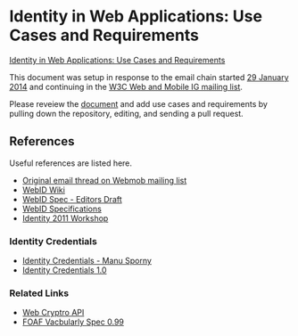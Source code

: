 Identity in Web Applications: Use Cases and Requirements
==================

<a href="index.html">Identity in Web Applications: Use Cases and Requirements</a>

This document was setup in response to the email chain started [29 January 2014](http://lists.w3.org/Archives/Public/public-web-mobile/2014Jan/0038.html) and continuing in the [W3C Web and Mobile IG mailing list](http://lists.w3.org/Archives/Public/public-web-mobile/2014Jan/thread.html).

Please reveiew the <a href="index.html">document</a> and add use cases and requirements by pulling down the repository, editing, and sending a pull request. 

## References
Useful references are listed here. 
* [Original email thread on Webmob mailing list](http://lists.w3.org/Archives/Public/public-web-mobile/2014Jan/thread.html)
* [WebID Wiki](https://www.w3.org/wiki/WebID)
* [WebID Spec - Editors Draft](https://dvcs.w3.org/hg/WebID/raw-file/tip/spec/identity-respec.html)
* [WebID Specifications](http://www.w3.org/2005/Incubator/webid/spec/)
* [Identity 2011 Workshop](http://bblfish.net/blog/2011/05/25/)

### Identity Credentials
* [Identity Credentials - Manu Sporny](http://continuations.com/post/79187457919/decentralizing-identity)
* [Identity Credentials 1.0](https://web-payments.org/specs/source/identity-credentials/#web-credential-based-login)

### Related Links
* [Web Cryptro API](http://www.w3.org/TR/WebCryptoAPI/)
* [FOAF Vacbularly Spec 0.99](http://xmlns.com/foaf/spec/#sec-glance)